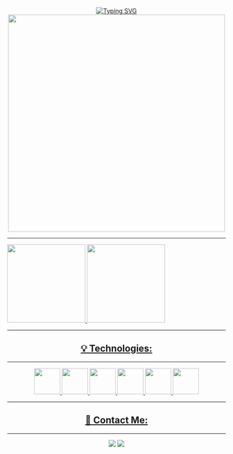 <div align="center">
<a href="https://git.io/typing-svg"><img src="https://readme-typing-svg.demolab.com?font=Fira+Code&weight=600&size=26&pause=1000&color=F48222&center=true&vCenter=true&width=490&height=70&lines=Welcome!+My+name+is+Nath%C3%A1lia+++%3A);I'm+a+Developer." alt="Typing SVG" /></a>

</div>
<div align="center">         
<img src="https://github.com/NathaliaNogueira/NathaliaNogueira/assets/94802675/d96e5054-204d-4760-b1f4-3237e86475a4" width = "500px" />

</div>
<hr>
<div>
<a href="https://github.com/NathaliaNogueira">
<img height="180em" src="https://github-readme-stats.vercel.app/api/top-langs/?username=NathaliaNogueira&layout=compact&langs_count=7&theme=dracula"/>
<img height="180em" src="https://github-readme-stats.vercel.app/api?username=NathaliaNogueira&show_icons=true&theme=dracula&include_all_commits=true&count_private=true"/>
</div>
<hr>
<div align="center">
<h2>&#128161; Technologies: </h2> 
<hr>
<div display: inline-block>
<img src="https://cdn.jsdelivr.net/gh/devicons/devicon/icons/python/python-original.svg" width = "60px"/> <img src="https://cdn.jsdelivr.net/gh/devicons/devicon/icons/javascript/javascript-original.svg" width = "60px" /> <img src="https://cdn.jsdelivr.net/gh/devicons/devicon/icons/html5/html5-original.svg" width = "60px" /> <img src="https://cdn.jsdelivr.net/gh/devicons/devicon/icons/css3/css3-original.svg" width = "60px" /> <img src="https://cdn.jsdelivr.net/gh/devicons/devicon/icons/postgresql/postgresql-original.svg" width = "60px" /> <img src="https://cdn.jsdelivr.net/gh/devicons/devicon/icons/git/git-original.svg" width = "60px"/>
</div>
<hr>
<h2>&#128233; Contact Me:</h2>
<hr>
<div>
<a href = "mailto:nathaliancorrea@gmail.com"><img src="https://img.shields.io/badge/Gmail-D14836?style=for-the-badge&logo=gmail&logoColor=white" target="_blank"></a>
<a href="https://www.linkedin.com/in/nathalia-nogueira12/" target="_blank"><img src="https://img.shields.io/badge/-LinkedIn-%230077B5?style=for-the-badge&logo=linkedin&logoColor=white" target="_blank"></a>   
</div>



